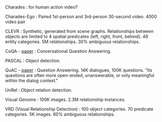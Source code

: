 Charades
: for human action video?

Charades-Ego
: Paired 1st-person and 3rd-person 30-second video. 4000 video pair 

CLEVR
: Synthetic, generated from scene graphs. Relationships between objects are limited to 4 spatial predicates (left, right, front, behind). 48 entity categories. 5M relationships. 30% ambiguous relationships.

CoQA - [paper](https://arxiv.org/abs/1808.07042)
: Conversational Question Answering.

PASCAL
: Object detection.

QuAC - [paper](https://en.wikipedia.org/wiki/Simultaneous_localization_and_mapping)
: Question Answering. 14K dialogues, 100K questions. "Its questions are often more open-ended, unanswerable, or only meaningful within the dialog context."

UnRel
: Object relation detection.

Visual Genome
: 100K images. 2.3M relationship instances.

VRD (Visual Relationship Detection)
: 100 object categories. 70 predicate categories. 5K images. 60% ambiguous relationships.
<!--stackedit_data:
eyJoaXN0b3J5IjpbLTE4MTE5MzIxMywyMDIxNzgzNDQ2LDg3MD
gyMzU3MF19
-->